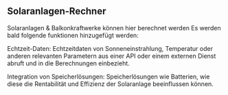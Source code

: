## Solaranlagen-Rechner
Solaranlagen &amp; Balkonkraftwerke können hier berechnet werden
Es werden bald folgende funktionen hinzugefügt werden:

Echtzeit-Daten: Echtzeitdaten von Sonneneinstrahlung, Temperatur oder anderen relevanten Parametern aus einer API oder einem externen Dienst abruft und in die Berechnungen einbezieht.

Integration von Speicherlösungen: Speicherlösungen wie Batterien, wie diese die Rentabilität und Effizienz der Solaranlage beeinflussen können.
